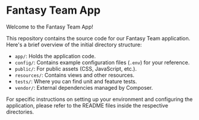 # Fantasy Team App

Welcome to the Fantasy Team App!

This repository contains the source code for our Fantasy Team application. Here's a brief overview of the initial directory structure:

- `app/`: Holds the application code.
- `config/`: Contains example configuration files (`.env`) for your reference.
- `public/`: For public assets (CSS, JavaScript, etc.).
- `resources/`: Contains views and other resources.
- `tests/`: Where you can find unit and feature tests.
- `vendor/`: External dependencies managed by Composer.

For specific instructions on setting up your environment and configuring the application, please refer to the README files inside the respective directories.
